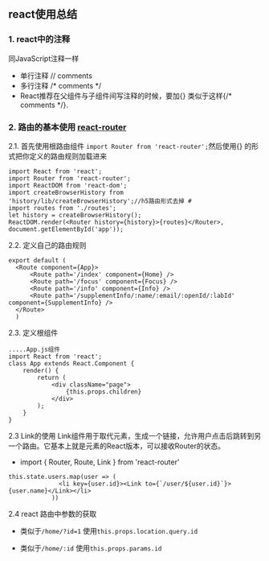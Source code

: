## react使用总结

### 1. react中的注释
同JavaScript注释一样
* 单行注释 // comments
* 多行注释 /* comments */
* React推荐在父组件与子组件间写注释的时候，要加{} 类似于这样{/* comments */}.




### 2. 路由的基本使用 [react-router](https://github.com/reactjs/react-router)
2.1. 首先使用根路由组件 `import Router from 'react-router';`然后使用{} 的形式把你定义的路由规则加载进来
```
import React from 'react';
import Router from 'react-router';
import ReactDOM from 'react-dom';
import createBrowserHistory from 'history/lib/createBrowserHistory';//h5路由形式去掉 # 
import routes from './routes';
let history = createBrowserHistory();
ReactDOM.render(<Router history={history}>{routes}</Router>, document.getElementById('app'));
```
2.2. 定义自己的路由规则
```
export default (
  <Route component={App}>
      <Route path='/index' component={Home} />
      <Route path='/focus' component={Focus} />
      <Route path='/info' component={Info} />
      <Route path='/supplementInfo/:name/:email/:openId/:labId' component={SupplementInfo} />
  </Route>
  )
```
2.3. 定义根组件
```
.....App.js组件
import React from 'react';
class App extends React.Component {
	render() {
		return (
			<div className="page">
				{this.props.children}
			</div>
		);
	}
}
```
2.3 Link的使用 
Link组件用于取代<a>元素，生成一个链接，允许用户点击后跳转到另一个路由。它基本上就是<a>元素的React版本，可以接收Router的状态。
* import { Router, Route, Link } from 'react-router'
```
this.state.users.map(user => (
              <li key={user.id}><Link to={`/user/${user.id}`}>{user.name}</Link></li>
            ))
```
2.4 react 路由中参数的获取
* 类似于`/home/?id=1`
  使用`this.props.location.query.id`

* 类似于`/home/:id`
  使用`this.props.params.id`

 
